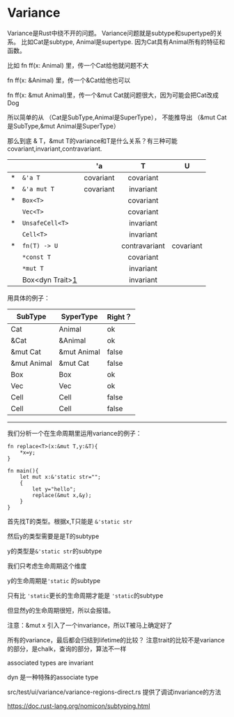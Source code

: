 # Variance

Variance是Rust中绕不开的问题。
Variance问题就是subtype和supertype的关系。
比如Cat是subtype, Animal是supertype. 因为Cat具有Animal所有的特征和函数。

比如 fn ff(x: Animal) 里，传一个Cat给他就问题不大

fn ff(x: &Animal) 里，传一个&Cat给他也可以

fn ff(x: &mut Animal)里，传一个&mut Cat就问题很大，因为可能会把Cat改成Dog

所以简单的从 （Cat是SubType,Animal是SuperType）， 不能推导出 （&mut Cat是SubType,&mut Animal是SuperType）

那么到底 & T，&mut T的variance和T是什么关系？有三种可能covariant,invariant,contravariant.


|   |                      |     'a    |         T         |     U     |
|---|--------------------- |:---------:|:-----------------:|:---------:|
| * | `&'a T `             | covariant | covariant         |           |
| * | `&'a mut T`          | covariant | invariant         |           |
| * | `Box<T>`             |           | covariant         |           |
|   | `Vec<T>`             |           | covariant         |           |
| * | `UnsafeCell<T>`      |           | invariant         |           |
|   | `Cell<T>`            |           | invariant         |           |
| * | `fn(T) -> U`         |           | contravariant     | covariant |
|   | `*const T`           |           | covariant         |           |
|   | `*mut T`             |           | invariant         |           |
|   | Box<dyn Trait<T>>[1] |           | invariant         |           |

[1]: rust/src/test/ui/variance/variance-covariant-arg-object.rs

用具体的例子：

|SubType      | SyperType    | Right？  |
| -------     | ---------    | -------- |
|Cat          | Animal       | ok       |
|&Cat         | &Animal      | ok       |
|&mut Cat     | &mut Animal  | false    |
|&mut Animal  | &mut Cat     | false    |
|Box<Cat>     | Box<Animal>  | ok       |
|Vec<Cat>     | Vec<Animal>  | ok       |
|Cell<Cat>    | Cell<Animal> | false    |
|Cell<Animal> | Cell<Cat>    | false    |





-----

我们分析一个在生命周期里运用variance的例子：

```
fn replace<T>(x:&mut T,y:&T){
	*x=y;
}

fn main(){
	let mut x:&'static str="";
	{
		let y="hello";
		replace(&mut x,&y);
	}
}
```



首先找T的类型。根据x,T只能是 `&'static str`

然后y的类型需要是是T的subtype

y的类型是`&'static str`的subtype

我们只考虑生命周期这个维度

y的生命周期是`'static`  的subtype

只有比 `'static`更长的生命周期才能是 `'static`的subtype

但显然y的生命周期很短，所以会报错。

注意：&mut x 引入了一个invariance，所以T被马上确定好了


所有的variance，最后都会归结到lifetime的比较？
注意trait的比较不是variance的部分，是chalk，查询的部分，算法不一样


associated types are invariant

dyn 是一种特殊的associate type

src/test/ui/variance/variance-regions-direct.rs 提供了调试invariance的方法

https://doc.rust-lang.org/nomicon/subtyping.html


